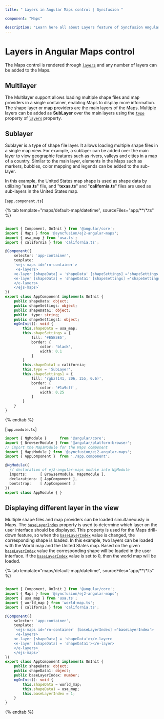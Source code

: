 ```yaml
---
title: " Layers in Angular Maps control | Syncfusion "

component: "Maps"

description: "Learn here all about Layers feature of Syncfusion Angular Maps control and more."
---
```


# Layers in Angular Maps control

The Maps control is rendered through [`layers`](../api/maps/#layers) and any number of layers can be added to the Maps.

## Multilayer

The Multilayer support allows loading multiple shape files and map providers in a single container, enabling Maps to display more information. The shape layer or map providers are the main layers of the Maps. Multiple layers can be added as **SubLayer** over the main layers using the [`type`](../api/maps/layerSettingsModel/#type) property of [`layers`](../api/maps/#layers) property.

## Sublayer

Sublayer is a type of shape file layer. It allows loading multiple shape files in a single map view. For example, a sublayer can be added over the main layer to view geographic features such as rivers, valleys and cities in a map of a country. Similar to the main layer, elements in the Maps such as markers, bubbles, color mapping and legends can be added to the sub-layer.

In this example, the United States map shape is used as shape data by utilizing "**usa.ts**" file, and "**texas.ts**" and "**california.ts**" files are used as sub-layers in the United States map.

[`app.component.ts`]

{% tab template="maps/default-map/datetime", sourceFiles="app/**/*.ts" %}

```typescript

import { Component, OnInit } from '@angular/core';
import { Maps } from '@syncfusion/ej2-angular-maps';
import { usa_map } from 'usa.ts';
import { california } from 'california.ts';

@Component({
    selector: 'app-container',
    template:
    `<ejs-maps id='rn-container'>
     <e-layers>
    <e-layer [shapeData] = 'shapeData' [shapeSettings] ='shapeSettings'></e-layer>
    <e-layer [shapeData] = 'shapeData1' [shapeSettings] ='shapeSettings1' [type] = 'type'></e-layer>
    </e-layers>
    </ejs-maps>`
})
export class AppComponent implements OnInit {
    public shapeData: object;
    public shapeSettings: object;
    public shapeData1: object;
    public  type: string;
    public shapeSettings1: object;
    ngOnInit(): void {
        this.shapeData = usa_map;
        this.shapeSettings = {
            fill: '#E5E5E5',
            border: {
                color: 'black',
                width: 0.1
            }
        }
        this.shapeData1 = california;
        this.type = 'SubLayer',
        this.shapeSettings1 = {
            fill: 'rgba(141, 206, 255, 0.6)',
            border: {
                color: '#1a9cff',
                width: 0.25
            }
        }
    }
}

```

{% endtab %}

[`app.module.ts`]

```typescript
import { NgModule }      from '@angular/core';
import { BrowserModule } from '@angular/platform-browser';
// import the MapsModule for the Maps component
import { MapsModule } from '@syncfusion/ej2-angular-maps';
import { AppComponent }  from './app.component';

@NgModule({
  // declaration of ej2-angular-maps module into NgModule
  imports:      [ BrowserModule, MapsModule ],
  declarations: [ AppComponent ],
  bootstrap:    [ AppComponent ]
})
export class AppModule { }
```

## Displaying different layer in the view

Multiple shape files and map providers can be loaded simultaneously in Maps. The [`baseLayerIndex`](../api/maps/mapsModel/#baselayerindex) property is used to determine which layer on the user interface should be displayed. This property is used for the Maps drill-down feature, so when the [`baseLayerIndex`](../api/maps/mapsModel/#baselayerindex) value is changed, the corresponding shape is loaded. In this example, two layers can be loaded with the World map and the United States map. Based on the given [`baseLayerIndex`](../api/maps/mapsModel/#baselayerindex) value the corresponding shape will be loaded in the user interface. If the [`baseLayerIndex`](../api/maps/mapsModel/#baselayerindex) value is set to 0, then the world map will be loaded.

{% tab template="maps/default-map/datetime", sourceFiles="app/**/*.ts" %}

```typescript

import { Component, OnInit } from '@angular/core';
import { Maps } from '@syncfusion/ej2-angular-maps';
import { usa_map } from 'usa.ts';
import { world_map } from 'world-map.ts';
import { california } from 'california.ts';

@Component({
    selector: 'app-container',
    template:
    `<ejs-maps id='rn-container' [baseLayerIndex] ='baseLayerIndex'>
     <e-layers>
    <e-layer [shapeData] = 'shapeData'></e-layer>
    <e-layer [shapeData] = 'shapeData1'></e-layer>
    </e-layers>
    </ejs-maps>`
})
export class AppComponent implements OnInit {
    public shapeData: object;
    public shapeData1: object;
    public baseLayerIndex: number;
    ngOnInit(): void {
        this.shapeData = world_map;
        this.shapeData1 = usa_map;
        this.baseLayerIndex = 1;
    }
}

```

{% endtab %}